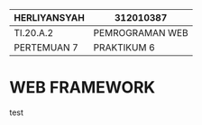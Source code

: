| HERLIYANSYAH          |       312010387       |
|---------------------- |-----------------------|
|       TI.20.A.2       |   PEMROGRAMAN WEB     |
| PERTEMUAN 7           |   PRAKTIKUM 6         |

# WEB FRAMEWORK

test